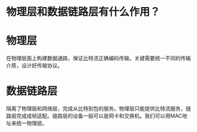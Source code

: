 # 物理层和数据链路层有什么作用？

# 物理层 #

在物理层面上构建数据通路，保证比特流正确编码传输。关键需要统一不同的传输介质，设计好传输协议。
    
# 数据链路层 #

隔离了物理层和网络层，完成从比特到包的服务。物理层只能提供比特流服务，链路层完成成帧适配。链路层的设备一般可以是网卡和交换机。我们可以用MAC地址来统一物理层。
